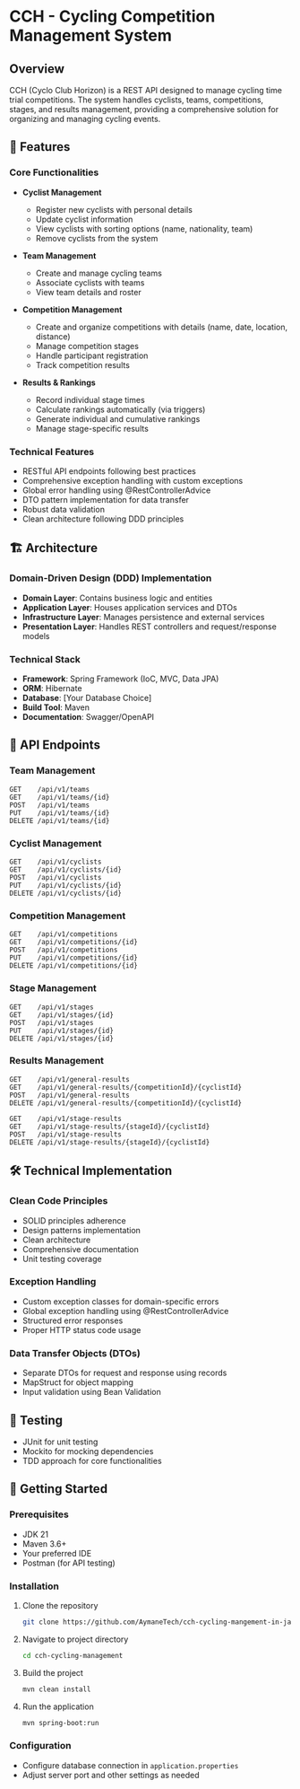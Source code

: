 # CCH - Cycling Competition Management System

## Overview
CCH (Cyclo Club Horizon) is a REST API designed to manage cycling time trial competitions. The system handles cyclists, teams, competitions, stages, and results management, providing a comprehensive solution for organizing and managing cycling events.

## 🚀 Features

### Core Functionalities
- **Cyclist Management**
    - Register new cyclists with personal details
    - Update cyclist information
    - View cyclists with sorting options (name, nationality, team)
    - Remove cyclists from the system

- **Team Management**
    - Create and manage cycling teams
    - Associate cyclists with teams
    - View team details and roster

- **Competition Management**
    - Create and organize competitions with details (name, date, location, distance)
    - Manage competition stages
    - Handle participant registration
    - Track competition results

- **Results & Rankings**
    - Record individual stage times
    - Calculate rankings automatically (via triggers)
    - Generate individual and cumulative rankings
    - Manage stage-specific results

### Technical Features
- RESTful API endpoints following best practices
- Comprehensive exception handling with custom exceptions
- Global error handling using @RestControllerAdvice
- DTO pattern implementation for data transfer
- Robust data validation
- Clean architecture following DDD principles

## 🏗 Architecture

### Domain-Driven Design (DDD) Implementation
- **Domain Layer**: Contains business logic and entities
- **Application Layer**: Houses application services and DTOs
- **Infrastructure Layer**: Manages persistence and external services
- **Presentation Layer**: Handles REST controllers and request/response models

### Technical Stack
- **Framework**: Spring Framework (IoC, MVC, Data JPA)
- **ORM**: Hibernate
- **Database**: [Your Database Choice]
- **Build Tool**: Maven
- **Documentation**: Swagger/OpenAPI

## 📡 API Endpoints

### Team Management
```
GET    /api/v1/teams
GET    /api/v1/teams/{id}
POST   /api/v1/teams
PUT    /api/v1/teams/{id}
DELETE /api/v1/teams/{id}
```

### Cyclist Management
```
GET    /api/v1/cyclists
GET    /api/v1/cyclists/{id}
POST   /api/v1/cyclists
PUT    /api/v1/cyclists/{id}
DELETE /api/v1/cyclists/{id}
```

### Competition Management
```
GET    /api/v1/competitions
GET    /api/v1/competitions/{id}
POST   /api/v1/competitions
PUT    /api/v1/competitions/{id}
DELETE /api/v1/competitions/{id}
```

### Stage Management
```
GET    /api/v1/stages
GET    /api/v1/stages/{id}
POST   /api/v1/stages
PUT    /api/v1/stages/{id}
DELETE /api/v1/stages/{id}
```

### Results Management
```
GET    /api/v1/general-results
GET    /api/v1/general-results/{competitionId}/{cyclistId}
POST   /api/v1/general-results
DELETE /api/v1/general-results/{competitionId}/{cyclistId}

GET    /api/v1/stage-results
GET    /api/v1/stage-results/{stageId}/{cyclistId}
POST   /api/v1/stage-results
DELETE /api/v1/stage-results/{stageId}/{cyclistId}
```

## 🛠 Technical Implementation

### Clean Code Principles
- SOLID principles adherence
- Design patterns implementation
- Clean architecture
- Comprehensive documentation
- Unit testing coverage

### Exception Handling
- Custom exception classes for domain-specific errors
- Global exception handling using @RestControllerAdvice
- Structured error responses
- Proper HTTP status code usage

### Data Transfer Objects (DTOs)
- Separate DTOs for request and response using records
- MapStruct for object mapping
- Input validation using Bean Validation

## 🧪 Testing
- JUnit for unit testing
- Mockito for mocking dependencies
- TDD approach for core functionalities

## 🚀 Getting Started

### Prerequisites
- JDK 21 
- Maven 3.6+
- Your preferred IDE
- Postman (for API testing)

### Installation
1. Clone the repository
   ```bash
   git clone https://github.com/AymaneTech/cch-cycling-mangement-in-java
   ```

2. Navigate to project directory
   ```bash
   cd cch-cycling-management
   ```

3. Build the project
   ```bash
   mvn clean install
   ```

4. Run the application
   ```bash
   mvn spring-boot:run
   ```

### Configuration
- Configure database connection in `application.properties`
- Adjust server port and other settings as needed